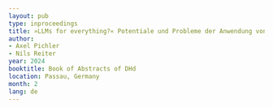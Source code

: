 ```yaml
---
layout: pub
type: inproceedings
title: »LLMs for everything?« Potentiale und Probleme der Anwendung von In-Context-Learning für die Computational Literary Studies
author:
- Axel Pichler
- Nils Reiter
year: 2024
booktitle: Book of Abstracts of DHd
location: Passau, Germany
month: 2
lang: de
---
```

